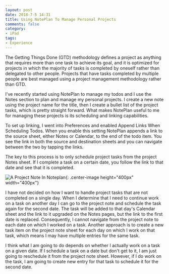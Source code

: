 ```yaml
---
layout: post
date: 2018-7-5 14:31
title: Using NotePlan To Manage Personal Projects
comments: false
category:
- iPad
tags:
- Experience
---
```

The Getting Things Done (GTD) methodology defines a project as anything that requires more than one task to achieve its goal, and it is optimized for projects in which the majority of tasks is completed by oneself rather than delegated to other people. Projects that have tasks completed by multiple people are best managed using a project management methodology rather than GTD. 

I've recently started using NotePlan to manage my todos and I use the Notes section to plan and manage my personal projects. I create a new note using the project name for the title, then I create a bullet list of the project tasks, which is pretty straight forward. What makes NotePlan useful to me for managing these projects is its scheduling and linking capabilities. 

To set up linking, I went into Preferences and enabled Append Links When Scheduling Todos. When you enable this setting NotePlan appends a link to the source sheet, either Notes or Calendar, to the end of the todo item. You see the link in both the source and destination sheets and you can navigate between the two by tapping the links.

The key to this process is to only schedule project tasks from the project Notes sheet. If I complete a task on a certain date, you follow the link to that date and see that it is completed. 

![A Project Note In Noteplan](http://frankm.org/images/notePlanProjectNote.JPG){: .center-image height="400px" width="400px"}

I have not decided on how I want to handle project tasks that are not completed on a single day. When I determine that I need to continue work on a task on another day I can go to the project note and schedule the task again for the second date.  The task will be added to that day's Calendar sheet and the link to it upgraded on the Notes pages, but the link to the first date is replaced. Consequently, I cannot navigate from the project note to each date on which I worked on a task. Another approach is to create a new task item on the project note sheet for each day on which I work on that task, which means I may have multiple entries for the same task. 

I think what I am going to do depends on whether I actually work on a task on a given date. If I schedule a task on a date but don't get to it, I am just going to reschedule it from the project note sheet. However, if I do work on the task, I am going to create new entry for that task to schedule it for the second date.